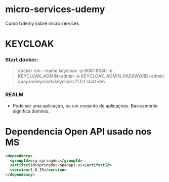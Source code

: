 # micro-services-udemy
Curso Udemy sobre micro services

#

# KEYCLOAK


### Start docker:
> docker run --name keycloak -p 8081:8080 -e KEYCLOAK_ADMIN=admin -e KEYCLOAK_ADMIN_PASSWORD=admin quay.io/keycloak/keycloak:21.0.1 start-dev


### REALM 
* Pode ser uma aplicaçao, ou um conjunto de aplicaçoes. Basicamente significa dominio. 


# 

# Dependencia Open API usado nos MS

```pom.xml
<dependency>
  <groupId>org.springdoc</groupId>
  <artifactId>springdoc-openapi-ui</artifactId>
  <version>1.6.15</version>
</dependency>
```


